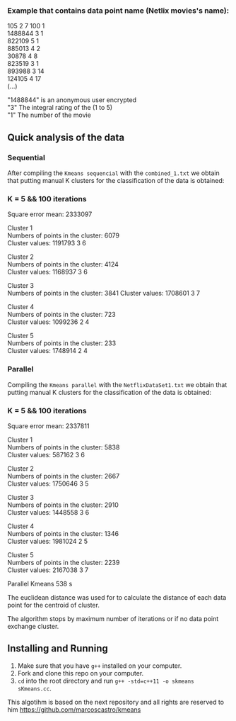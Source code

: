 <h3>Example that contains data point name (Netlix movies's name): </h3>


105 2 7 100 1 <br />
1488844 3 1 <br />
822109 5 1 <br />
885013 4 2 <br />
30878 4 8 <br />
823519 3 1 <br />
893988 3 14 <br />
124105 4 17 <br />
(...)<br />

"1488844" is an anonymous user encrypted <br />
"3" The integral rating of the  (1 to 5) <br />
"1" The number of the movie <br />


<h2>Quick analysis of the data </h2>

<h3>Sequential</h3>

After compiling the `Kmeans sequencial` with the `combined_1.txt` we obtain that putting manual K clusters for the classification of the data is obtained: <br />

<h3>K = 5 && 100 iterations</h3>

Square error mean: 2333097<br />

Cluster 1 <br />
Numbers of points in the cluster: 6079 <br />
Cluster values: 1191793 3 6 <br />

Cluster 2 <br />
Numbers of points in the cluster: 4124 <br />
Cluster values: 1168937 3 6 <br />

Cluster 3 <br />
Numbers of points in the cluster: 3841
Cluster values: 1708601 3 7 <br />

Cluster 4 <br />
Numbers of points in the cluster: 723 <br />
Cluster values: 1099236 2 4 <br />

Cluster 5 <br />
Numbers of points in the cluster: 233 <br />
Cluster values: 1748914 2 4 <br />

<h3>Parallel</h3>

Compiling the `Kmeans parallel` with the `NetflixDataSet1.txt` we obtain that putting manual K clusters for the classification of the data is obtained: 
<br />

<h3>K = 5 && 100 iterations</h3>

Square error mean: 2337811 <br />

Cluster 1 <br />
Numbers of points in the cluster: 5838 <br />
Cluster values: 587162 3 6 <br />

Cluster 2 <br />
Numbers of points in the cluster: 2667 <br />
Cluster values: 1750646 3 5 <br />

Cluster 3 <br />
Numbers of points in the cluster: 2910 <br />
Cluster values: 1448558 3 6 <br />

Cluster 4 <br />
Numbers of points in the cluster: 1346 <br />
Cluster values: 1981024 2 5 <br />

Cluster 5 <br />
Numbers of points in the cluster: 2239 <br />
Cluster values: 2167038 3 7 <br />

Parallel Kmeans 538 s <br />






The euclidean distance was used for to calculate the distance of each data point for the centroid of cluster.

The algorithm stops by maximum number of iterations or if no data point exchange cluster.

</p>

## Installing and Running

1. Make sure that you have `g++` installed on your computer.
2. Fork and clone this repo on your computer.
3. `cd` into the root directory and run `g++ -std=c++11 -o skmeans sKmeans.cc`.



This algotihm is based on the next repository and all rights are reserved to him
https://github.com/marcoscastro/kmeans




